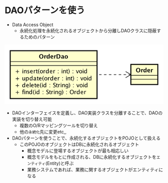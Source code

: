 # DAOパターンを使う

* Data Access Object
    * 永続化処理を永続化されるオブジェクトから分離しDAOクラスに隠蔽するためのパターン

![dao_00](image/dao_00.png)

* DAOインターフェイスを定義し、DAO実装クラスを分離することで、DAOの実装を切り替え可能
    * 複数のO/Rマッピングツールを切り替え
    * 他の`永続化`先に変更etc,,
* DAOパターンを使うことで、永続化するオブジェクトをPOJOとして扱える
    * このPOJOのオブジェクトはDBに永続化されるオブジェクト
        * 概念モデルに登場するオブジェクトが最も相応しい
        * 概念モデルをもとに作成される、DBに永続化するオブジェクトを`エンティティ`(Entity)と呼ぶ
        * 業務システムであれば、業務に関するオブジェクトがエンティティになる

